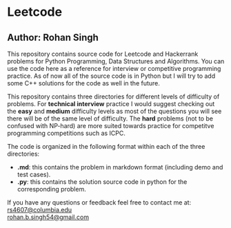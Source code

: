 # Leetcode
## Author: Rohan Singh
This repository contains source code for Leetcode and Hackerrank problems for Python Programming, Data Structures and Algorithms. You can use the code here as a reference for interview or competitive programming practice. As of now all of the source code is in Python but I will try to add some C++ solutions for the code as well in the future.

This repository contains three directories for different levels of difficulty of problems. For **technical interview** practice I would suggest checking out the **easy** and **medium** difficulty levels as most of the questions you will see there will be of the same level of difficulty. The **hard** problems (not to be confused with NP-hard) are more suited towards practice for competitve programming competitions such as ICPC.

The code is organized in the following format within each of the three directories:  
  - **<problem name>.md**: this contains the problem in markdown format (including demo and test cases).  
  - **<problem name>.py**: this contains the solution source code in python for the corresponding problem.  

If you have any questions or feedback feel free to contact me at:  
rs4607@columbia.edu  
rohan.b.singh54@gmail.com
